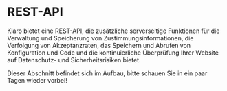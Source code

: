 # REST-API

Klaro bietet eine REST-API, die zusätzliche serverseitige Funktionen für die Verwaltung und Speicherung von Zustimmungsinformationen, die Verfolgung von Akzeptanzraten, das Speichern und Abrufen von Konfiguration und Code und die kontinuierliche Überprüfung Ihrer Website auf Datenschutz- und Sicherheitsrisiken bietet.

<div class="message is-warning">
    <div class="message-body">
        Dieser Abschnitt befindet sich im Aufbau, bitte schauen
Sie in ein paar Tagen wieder vorbei!
    </div>
</div>
